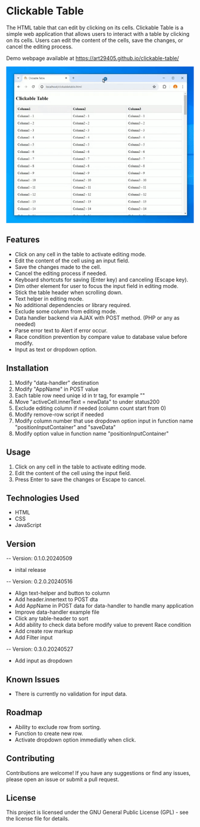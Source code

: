 # Clickable Table

The HTML table that can edit by clicking on its cells.
Clickable Table is a simple web application that allows users to interact with a table by clicking on its cells. Users can edit the content of the cells, save the changes, or cancel the editing process.

Demo webpage available at https://art29405.github.io/clickable-table/

![](https://raw.githubusercontent.com/art29405/clickable-table/main/videogif.gif)

## Features

- Click on any cell in the table to activate editing mode.
- Edit the content of the cell using an input field.
- Save the changes made to the cell.
- Cancel the editing process if needed.
- Keyboard shortcuts for saving (Enter key) and canceling (Escape key).
- Dim other element for user to focus the input field in editing mode.
- Stick the table header when scrolling down.
- Text helper in editing mode.
- No additional dependencies or library required.
- Exclude some column from editing mode.
- Data handler backend via AJAX with POST method. (PHP or any as needed)
- Parse error text to Alert if error occur.
- Race condition prevention by compare value to database value before modify.
- Input as text or dropdown option.

## Installation

1. Modify "data-handler" destination
2. Modify "AppName" in POST value
3. Each table row need uniqe id in tr tag, for example "<tr id='01'>"
4. Move "activeCell.innerText = newData" to under status200
5. Exclude editing column if needed (column count start from 0)
6. Modify remove-row script if needed
7. Modify column number that use dropdown option input in function name "positionInputContainer" and "saveData"
8. Modify option value in function name "positionInputContainer"

## Usage

1. Click on any cell in the table to activate editing mode.
2. Edit the content of the cell using the input field.
3. Press Enter to save the changes or Escape to cancel.

## Technologies Used

- HTML
- CSS
- JavaScript

## Version

-- Version: 0.1.0.20240509

- inital release

-- Version: 0.2.0.20240516

- Align text-helper and button to column
- Add header.innertext to POST dta 
- Add AppName in POST data for data-handler to handle many application
- Improve data-handler example file
- Click any table-header to sort
- Add ability to check data before modify value to prevent Race condition
- Add create row markup
- Add Filter input

-- Version: 0.3.0.20240527

- Add input as dropdown

## Known Issues

- There is currently no validation for input data.

## Roadmap

- Ability to exclude row from sorting.
- Function to create new row.
- Activate dropdown option immediatly when click. 

## Contributing

Contributions are welcome! If you have any suggestions or find any issues, please open an issue or submit a pull request.

## License

This project is licensed under the GNU General Public License (GPL) - see the license file for details.